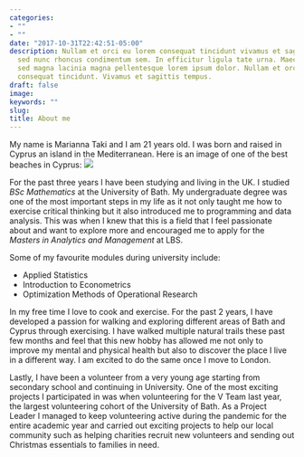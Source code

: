 ```yaml
---
categories:
- ""
- ""
date: "2017-10-31T22:42:51-05:00"
description: Nullam et orci eu lorem consequat tincidunt vivamus et sagittis magna
  sed nunc rhoncus condimentum sem. In efficitur ligula tate urna. Maecenas massa
  sed magna lacinia magna pellentesque lorem ipsum dolor. Nullam et orci eu lorem
  consequat tincidunt. Vivamus et sagittis tempus.
draft: false
image: 
keywords: ""
slug: 
title: About me
---
```



My name is Marianna Taki and I am 21 years old. I was born and raised in Cyprus an island in the Mediterranean. Here is an image of one of the best beaches in Cyprus: ![](https://www.visitcyprus.com/media/k2/items/cache/ca9456ad89fef6c66a71b99b32dfe05e_XL.jpg)

For the past three years I have been studying and living in the UK. I studied <i>BSc Mathematics</i> at the University of Bath. My undergraduate degree was one of the most important steps in my life as it not only taught me how to exercise critical thinking but it also introduced me to programming and data analysis. This was when I knew that this is a field that I feel passionate about and want to explore more and encouraged me to apply for the <i>Masters in Analytics and Management</i> at LBS.

Some of my favourite modules during university include:

-   Applied Statistics
-   Introduction to Econometrics
-   Optimization Methods of Operational Research

In my free time I love to cook and exercise. For the past 2 years, I have developed a passion for walking and exploring different areas of Bath and Cyprus through exercising. I have walked multiple natural trails these past few months and feel that this new hobby has allowed me not only to improve my mental and physical health but also to discover the place I live in a different way. I am excited to do the same once I move to London.

Lastly, I have been a volunteer from a very young age starting from secondary school and continuing in University. One of the most exciting projects I participated in was when volunteering for the V Team last year, the largest volunteering cohort of the University of Bath. As a Project Leader I managed to keep volunteering active during the pandemic for the entire academic year and carried out exciting projects to help our local community such as helping charities recruit new volunteers and sending out Christmas essentials to families in need.